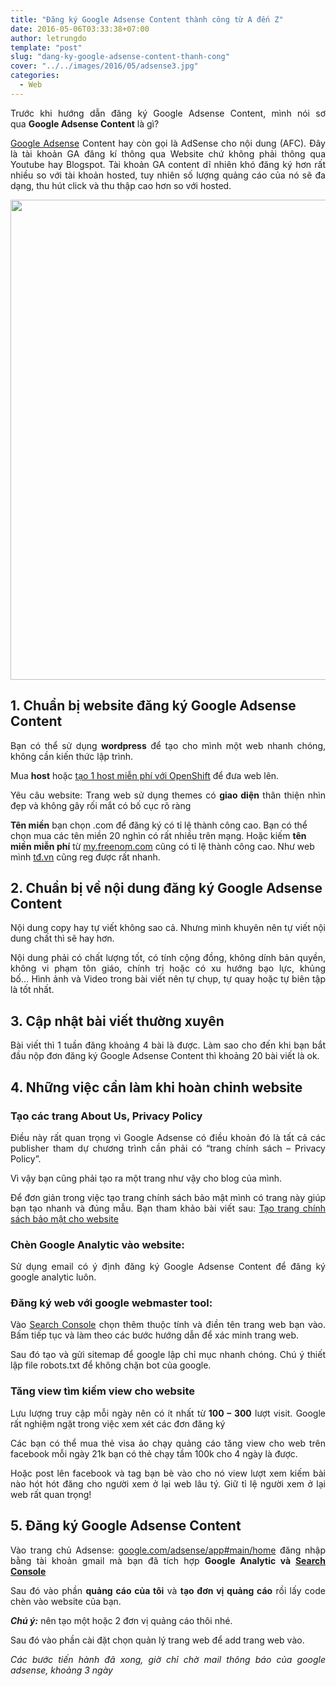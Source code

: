 ```yaml
---
title: "Đăng ký Google Adsense Content thành công từ A đến Z"
date: 2016-05-06T03:33:38+07:00
author: letrungdo
template: "post"
slug: "dang-ky-google-adsense-content-thanh-cong"
cover: "../../images/2016/05/adsense3.jpg"
categories:
  - Web
---
```


<p style="text-align: justify;">
  Trước khi hướng dẫn đăng ký Google Adsense Content, mình nói sơ qua <strong>Google Adsense Content</strong> là gì?
</p>

<p style="text-align: justify;">
  <a href="/phan-biet-tai-khoan-google-adsense/" target="_blank" rel="noopener">Google Adsense</a> Content hay còn gọi là AdSense cho nội dung (AFC). Đây là tài khoản GA đăng kí thông qua Website chứ không phải thông qua Youtube hay Blogspot. Tài khoản GA content dĩ nhiên khó đăng ký hơn rất nhiều so với tài khoản hosted, tuy nhiên số lượng quảng cáo của nó sẽ đa dạng, thu hút click và thu thập cao hơn so với hosted.
</p>

<img class="aligncenter size-full wp-image-2062" src="/media/2016/05/google-adsense-registry-success.png" alt="" width="1366" height="768" srcset="/media/2016/05/google-adsense-registry-success.png 1366w, /media/2016/05/google-adsense-registry-success-768x432.png 768w, /media/2016/05/google-adsense-registry-success-990x556.png 990w, /media/2016/05/google-adsense-registry-success-1320x742.png 1320w, /media/2016/05/google-adsense-registry-success-470x264.png 470w, /media/2016/05/google-adsense-registry-success-640x360.png 640w, /media/2016/05/google-adsense-registry-success-215x120.png 215w, /media/2016/05/google-adsense-registry-success-300x168.png 300w, /media/2016/05/google-adsense-registry-success-414x232.png 414w" sizes="(max-width: 1366px) 100vw, 1366px" />

## 1. Chuẩn bị website đăng ký Google Adsense Content

<p style="text-align: justify;">
  Bạn có thể sử dụng <strong>wordpress</strong> để tạo cho mình một web nhanh chóng, không cần kiến thức lập trình.
</p>

<p style="text-align: justify;">
  Mua <strong>host</strong> hoặc <a href="/huong-dan-tao-hosting-openshift-cai-wordpress-toan-tap/" target="_blank" rel="noopener">tạo 1 host miễn phí với OpenShift</a> để đưa web lên.
</p>

<p style="text-align: justify;">
  Yêu câu website: Trang web sử dụng themes có <strong>giao diện</strong> thân thiện nhìn đẹp và không gây rối mắt có bố cục rõ ràng
</p>

**Tên miền** bạn chọn .com để đăng ký có tỉ lệ thành công cao. Bạn có thể chọn mua các tên miền 20 nghìn có rất nhiều trên mạng. Hoặc kiếm **tên miền miễn phí** từ <a href="https://my.freenom.com" target="_blank" rel="noopener">my.freenom.com</a> cũng có tỉ lệ thành công cao. Như web mình <a href="/" target="_blank" rel="noopener">tđ.vn</a> cũng reg được rất nhanh.

## 2. Chuẩn bị về nội dung đăng ký Google Adsense Content

<p style="text-align: justify;">
  Nội dung copy hay tự viết không sao cả. Nhưng mình khuyên nên tự viết nội dung chất thì sẽ hay hơn.
</p>

<p style="text-align: justify;">
  Nội dung phải có chất lượng tốt, có tính cộng đồng, không dính bản quyền, không vi phạm tôn giáo, chính trị hoặc có xu hướng bạo lực, khủng bố… Hình ảnh và Video trong bài viết nên tự chụp, tự quay hoặc tự biên tập là tốt nhất.
</p>

## 3. Cập nhật bài viết thường xuyên

<p style="text-align: justify;">
  Bài viết thì 1 tuần đăng khoảng 4 bài là được. Làm sao cho đến khi bạn bắt đầu nộp đơn đăng ký Google Adsense Content thì khoảng 20 bài viết là ok.
</p>

## 4. Những việc cần làm khi hoàn chỉnh website

<h3 style="text-align: justify;">
  Tạo các trang <strong>About Us, Privacy Policy</strong>
</h3>

<p style="text-align: justify;">
  Điều này rất quan trọng vì Google Adsense có điều khoản đó là tất cả các publisher tham dự chương trình cần phải có “trang chính sách – Privacy Policy”.
</p>

<p style="text-align: justify;">
  Vì vậy bạn cũng phải tạo ra một trang như vậy cho blog của mình.
</p>

<p style="text-align: justify;">
  Để đơn giản trong việc tạo trang chính sách bảo mật mình có trang này giúp bạn tạo nhanh và đúng mẫu. Bạn tham khảo bài viết sau: <a href="/chinh-sach-bao-mat-web-google-adsense" target="_blank" rel="noopener">Tạo trang chính sách bảo mật cho website</a>
</p>

### Chèn **Google Analytic** vào website:

<p style="text-align: justify;">
  Sử dụng email có ý định đăng ký Google Adsense Content để đăng ký google analytic luôn.
</p>

### Đăng ký web với google webmaster tool:

<p style="text-align: justify;">
  Vào <a class="goog-inline-block product-name-logo" href="https://www.google.com/webmasters/tools/home?hl=vi">Search Console</a> chọn thêm thuộc tính và điền tên trang web bạn vào. Bấm tiếp tục và làm theo các bước hướng dẫn để xác minh trang web.
</p>

<p style="text-align: justify;">
  Sau đó tạo và gửi sitemap để google lập chỉ mục nhanh chóng. Chú ý thiết lập file robots.txt để không chặn bot của google.
</p>

### Tăng view tìm kiếm view cho website

<p style="text-align: justify;">
  <span id="4_Luu_luong_truy_cap">Lưu lượng truy cập </span>mỗi ngày nên có ít nhất từ<strong> 100 – 300</strong> lượt visit. Google rất nghiệm ngặt trong việc xem xét các đơn đăng ký
</p>

<p style="text-align: justify;">
  Các bạn có thể mua thẻ visa ảo chạy quảng cáo tăng view cho web trên facebook mỗi ngày 21k bạn có thẻ chạy tầm 100k cho 4 ngày là được.
</p>

<p style="text-align: justify;">
  Hoặc post lên facebook và tag bạn bè vào cho nó view lượt xem kiếm bài nào hót hót đăng cho người xem ở lại web lâu tý. Giữ tỉ lệ người xem ở lại web rất quan trọng!
</p>

## 5. Đăng ký Google Adsense Content

<p style="text-align: justify;">
  Vào trang chủ Adsense: <a href="https://www.google.com/adsense/app#main/home" target="_blank" rel="noopener">google.com/adsense/app#main/home</a> đăng nhập bằng tài khoản gmail mà bạn đã tích hợp <strong>Google Analytic và <a class="goog-inline-block product-name-logo" href="https://www.google.com/webmasters/tools/home?hl=vi">Search Console</a></strong>
</p>

<p style="text-align: justify;">
  Sau đó vào phần <strong>quảng cáo của tôi</strong> và <strong>tạo đơn vị quảng cáo</strong> rồi lấy code chèn vào website của bạn.
</p>

<p style="text-align: justify;">
  <em><strong>Chú ý:</strong></em> nên tạo một hoặc 2 đơn vị quảng cáo thôi nhé.
</p>

<p style="text-align: justify;">
  Sau đó vào phần cài đặt chọn quản lý trang web để add trang web vào.
</p>

<p style="text-align: justify;">
  <em>Các bước tiến hành đã xong, giờ chỉ chờ mail thông báo của google adsense, khoảng 3 ngày</em>
</p>
